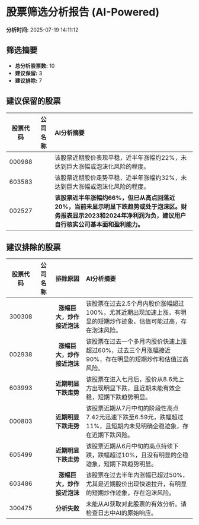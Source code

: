 # 股票筛选分析报告 (AI-Powered)

**分析时间:** 2025-07-19 14:11:12

## 筛选摘要

- **总分析股票数:** 10
- **建议保留:** 3
- **建议排除:** 7

## 建议保留的股票

| 股票代码 | 公司名称 | AI分析摘要 |
|:---:|:---:|:---|
| 000988 |  | 该股票近期股价表现平稳，近半年涨幅约22%，未达到巨大涨幅或泡沫化风险的程度。 |
| 603583 |  | 该股票近期股价走势平稳，近半年涨幅约32%，未达到巨大涨幅或泡沫化风险的程度。 |
| 002527 |  | **该股票近半年涨幅约66%，但已从高点回落近20%，当前未显示明显下跌趋势或处于泡沫区。财务报表显示2023和2024年净利润为负，建议用户自行核实公司基本面和盈利能力。** |

## 建议排除的股票

| 股票代码 | 公司名称 | 排除原因 | AI分析摘要 |
|:---:|:---:|:---:|:---|
| 300308 |  | **涨幅巨大，炒作接近泡沫** | 该股票在过去2.5个月内股价涨幅超过100%，尤其近期出现加速上涨，有明显的短期炒作迹象，估值可能过高，存在泡沫风险。 |
| 002938 |  | **涨幅巨大，炒作接近泡沫** | 该股票在过去一个多月内股价快速上涨超过60%，过去三个月涨幅接近90%，存在明显的短期炒作和估值过高风险。 |
| 603993 |  | **近期明显下跌走势** | 该股票在进入七月后，股价从8.6元上方出现明显下跌，且近期未能有效企稳，短期下跌趋势明显。 |
| 000803 |  | **近期明显下跌走势** | 该股票近期从7月中旬的阶段性高点7.42元迅速下跌至6.59元，跌幅超过11%，且短期内未见明确企稳迹象，存在近期下跌风险。 |
| 605499 |  | **近期明显下跌走势** | 该股票近期从6月中旬的高点持续下跌，跌幅超过10%，且没有明显的企稳迹象，短期下跌趋势明显。 |
| 603486 |  | **涨幅巨大，炒作接近泡沫** | 该股票在过去半年内涨幅已超过50%，尤其是近期股价出现快速拉升，有明显的短期炒作迹象，存在泡沫风险。 |
| 300475 |  | **分析失败** | 未能从AI获取对此股票的有效分析。请检查日志中AI的原始响应。 |
